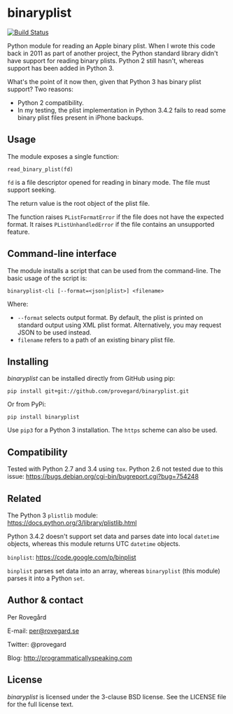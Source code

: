 binaryplist
===========

[![Build Status](https://travis-ci.org/provegard/binaryplist.svg?branch=master)](https://travis-ci.org/provegard/binaryplist)

Python module for reading an Apple binary plist. When I wrote this code back in 2011 as part
of another project, the Python standard library didn't have support for reading binary plists.
Python 2 still hasn't, whereas support has been added in Python 3.

What's the point of it now then, given that Python 3 has binary plist support? Two reasons:

* Python 2 compatibility.
* In my testing, the plist implementation in Python 3.4.2 fails to read some binary plist
  files present in iPhone backups.

Usage
-----

The module exposes a single function:

    read_binary_plist(fd)

`fd` is a file descriptor opened for reading in binary mode. The file must support
seeking.

The return value is the root object of the plist file.

The function raises `PListFormatError` if the file does not have the expected format.
It raises `PListUnhandledError` if the file contains an unsupported feature.

Command-line interface
----------------------

The module installs a script that can be used from the command-line. The basic usage
of the script is:

    binaryplist-cli [--format=<json|plist>] <filename>

Where:

* `--format` selects output format. By default, the plist is printed on standard output
  using XML plist format. Alternatively, you may request JSON to be used instead.
* `filename` refers to a path of an existing binary plist file.

Installing
----------

*binaryplist* can be installed directly from GitHub using pip:

    pip install git+git://github.com/provegard/binaryplist.git

Or from PyPi:

    pip install binaryplist

Use `pip3` for a Python 3 installation. The `https` scheme can also be used.

Compatibility
-------------

Tested with Python 2.7 and 3.4 using `tox`. Python 2.6 not tested due to this issue:
https://bugs.debian.org/cgi-bin/bugreport.cgi?bug=754248

Related
-------

The Python 3 `plistlib` module: https://docs.python.org/3/library/plistlib.html

Python 3.4.2 doesn't support set data and parses date into local `datetime` objects,
whereas this module returns UTC `datetime` objects.

`binplist`: https://code.google.com/p/binplist

`binplist` parses set data into an array, whereas `binaryplist` (this module) parses
it into a Python `set`.


Author & contact
----------------
Per Roveg&aring;rd

E-mail: per@rovegard.se

Twitter: @provegard

Blog: http://programmaticallyspeaking.com

License
-------

*binaryplist* is licensed under the 3-clause BSD license. See the LICENSE file for the full license text.

